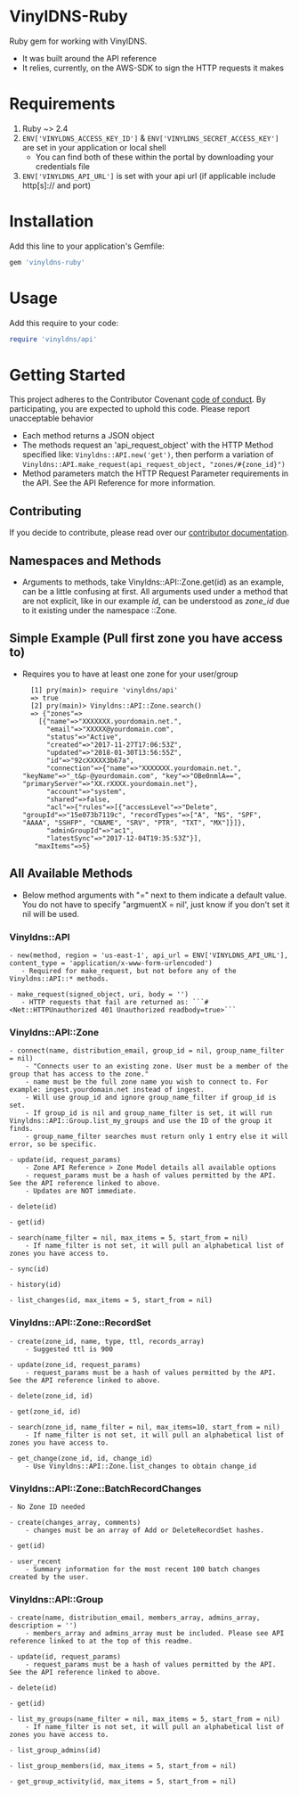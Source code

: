 # VinylDNS-Ruby

Ruby gem for working with VinylDNS.

* It was built around the API reference
* It relies, currently, on the AWS-SDK to sign the HTTP requests it makes

# Requirements

1. Ruby ~> 2.4
2. ```ENV['VINYLDNS_ACCESS_KEY_ID']``` & ```ENV['VINYLDNS_SECRET_ACCESS_KEY']``` are set in your application or local shell
    * You can find both of these within the portal by downloading your credentials file
3. ```ENV['VINYLDNS_API_URL']``` is set with your api url (if applicable include http[s]:// and port)
    
# Installation

Add this line to your application's Gemfile:

```ruby
gem 'vinyldns-ruby'
```

# Usage

Add this require to your code:

```ruby
require 'vinyldns/api'
```

# Getting Started

This project adheres to the Contributor Covenant [code of conduct](CODE_OF_CONDUCT.md). By participating, you are expected to uphold this code. Please report unacceptable behavior

* Each method returns a JSON object
* The methods request an 'api_request_object' with the HTTP Method specified like: ```Vinyldns::API.new('get')```, then perform a variation of ```Vinyldns::API.make_request(api_request_object, "zones/#{zone_id}")```
* Method parameters match the HTTP Request Parameter requirements in the API. See the API Reference for more information.

## Contributing

If you decide to contribute, please read over our [contributor documentation](CONTRIBUTING.md).

## Namespaces and Methods

* Arguments to methods, take Vinyldns::API::Zone.get(id) as an example, can be a little confusing at first. All arguments used under a method that are not explicit, like in our example *id*, can be understood as *zone_id* due to it existing under the namespace ::Zone.

## Simple Example (Pull first zone you have access to)

* Requires you to have at least one zone for your user/group

        [1] pry(main)> require 'vinyldns/api'
        => true
        [2] pry(main)> Vinyldns::API::Zone.search()
        => {"zones"=>
          [{"name"=>"XXXXXXX.yourdomain.net.",
            "email"=>"XXXXX@yourdomain.com",
            "status"=>"Active",
            "created"=>"2017-11-27T17:06:53Z",
            "updated"=>"2018-01-30T13:56:55Z",
            "id"=>"92cXXXXX3b67a",
            "connection"=>{"name"=>"XXXXXXX.yourdomain.net.", "keyName"=>"_t&p-@yourdomain.com", "key"=>"OBe0nmlA==", "primaryServer"=>"XX.rXXXX.yourdomain.net"},
            "account"=>"system",
            "shared"=>false,
            "acl"=>{"rules"=>[{"accessLevel"=>"Delete", "groupId"=>"15e073b7119c", "recordTypes"=>["A", "NS", "SPF", "AAAA", "SSHFP", "CNAME", "SRV", "PTR", "TXT", "MX"]}]},
            "adminGroupId"=>"ac1",
            "latestSync"=>"2017-12-04T19:35:53Z"}],
         "maxItems"=>5}

            
## All Available Methods  

* Below method arguments with "=" next to them indicate a default value. You do not have to specify "argmuentX = nil', just know if you don't set it nil will be used.
     
### Vinyldns::API

    - new(method, region = 'us-east-1', api_url = ENV['VINYLDNS_API_URL'], content_type = 'application/x-www-form-urlencoded')
       - Required for make_request, but not before any of the Vinyldns::API::* methods.
    
    - make_request(signed_object, uri, body = '')
       - HTTP requests that fail are returned as: ```#<Net::HTTPUnauthorized 401 Unauthorized readbody=true>```

### Vinyldns::API::Zone

    - connect(name, distribution_email, group_id = nil, group_name_filter = nil)
        - "Connects user to an existing zone. User must be a member of the group that has access to the zone."
        - name must be the full zone name you wish to connect to. For example: ingest.yourdomain.net instead of ingest.
        - Will use group_id and ignore group_name_filter if group_id is set.
        - If group_id is nil and group_name_filter is set, it will run Vinyldns::API::Group.list_my_groups and use the ID of the group it finds.
        - group_name_filter searches must return only 1 entry else it will error, so be specific.

    - update(id, request_params)
        - Zone API Reference > Zone Model details all available options
        - request_params must be a hash of values permitted by the API. See the API reference linked to above.
        - Updates are NOT immediate.
        
    - delete(id)

    - get(id)

    - search(name_filter = nil, max_items = 5, start_from = nil)
        - If name_filter is not set, it will pull an alphabetical list of zones you have access to.

    - sync(id)

    - history(id)

    - list_changes(id, max_items = 5, start_from = nil)

### Vinyldns::API::Zone::RecordSet

    - create(zone_id, name, type, ttl, records_array)
        - Suggested ttl is 900

    - update(zone_id, request_params)
        - request_params must be a hash of values permitted by the API. See the API reference linked to above.

    - delete(zone_id, id)

    - get(zone_id, id)

    - search(zone_id, name_filter = nil, max_items=10, start_from = nil)
        - If name_filter is not set, it will pull an alphabetical list of zones you have access to.

    - get_change(zone_id, id, change_id)
        - Use Vinyldns::API::Zone.list_changes to obtain change_id
        
### Vinyldns::API::Zone::BatchRecordChanges

    - No Zone ID needed

    - create(changes_array, comments)
        - changes must be an array of Add or DeleteRecordSet hashes.

    - get(id)
    
    - user_recent
        - Summary information for the most recent 100 batch changes created by the user.

### Vinyldns::API::Group

    - create(name, distribution_email, members_array, admins_array, description = '')
        - members_array and admins_array must be included. Please see API reference linked to at the top of this readme.

    - update(id, request_params)
        - request_params must be a hash of values permitted by the API. See the API reference linked to above.

    - delete(id)

    - get(id)

    - list_my_groups(name_filter = nil, max_items = 5, start_from = nil)
        - If name_filter is not set, it will pull an alphabetical list of zones you have access to.

    - list_group_admins(id)

    - list_group_members(id, max_items = 5, start_from = nil)

    - get_group_activity(id, max_items = 5, start_from = nil)
